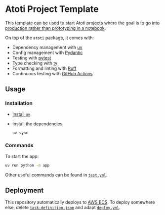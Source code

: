 # Atoti Project Template

This template can be used to start Atoti projects where the goal is to [go into production rather than prototyping in a notebook](https://docs.atoti.io/latest/deployment/going_from_a_notebook_to_an_app.html).

On top of the `atoti` package, it comes with:

- Dependency management with [uv](https://docs.astral.sh/uv)
- Config management with [Pydantic](https://docs.pydantic.dev/2.6/concepts/pydantic_settings)
- Testing with [pytest](https://docs.pytest.org)
- Type checking with [ty](https://docs.astral.sh/ty)
- Formatting and linting with [Ruff](https://docs.astral.sh/ruff)
- Continuous testing with [GitHub Actions](https://github.com/features/actions)

## Usage

### Installation

- [Install `uv`](https://docs.astral.sh/uv/getting-started/installation)
- Install the dependencies:

  ```bash
  uv sync
  ```

### Commands

To start the app:

```bash
uv run python -m app
```

Other useful commands can be found in [`test.yml`](.github/workflows/test.yml).

## Deployment

This repository automatically deploys to [AWS ECS](https://aws.amazon.com/ecs/).
To deploy somewhere else, delete [`task-definition.json`](task-definition.json) and adapt [`deploy.yml`](.github/workflows/deploy.yml).
